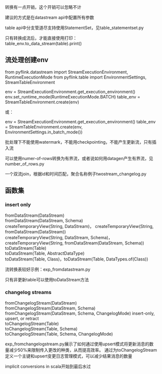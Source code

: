 转换有一点开销，这个开销可以忽略不计  

建议的方式是在datastream api中配置所有参数  

table api中分支管道尽支持使用StatementSet，见table_statementset.py  

只有转换成流后，才能直接使用打印：  
table_env.to_data_stream(table).print()  

## 流处理创建env

from pyflink.datastream import StreamExecutionEnvironment, RuntimeExecutionMode
from pyflink.table import EnvironmentSettings, StreamTableEnvironment

env = StreamExecutionEnvironment.get_execution_environment()
env.set_runtime_mode(RuntimeExecutionMode.BATCH)
table_env = StreamTableEnvironment.create(env)

或：  

env = StreamExecutionEnvironment.get_execution_environment()
table_env = StreamTableEnvironment.create(env, EnvironmentSettings.in_batch_mode())

批处理下不能使用watermark，不能用checkpointing，不能产生更新流，只有插入流  

可以使用numer-of-rows转换为有界流，或者说如何用datagen产生有界流，见number_of_rows.py  

一个双流join，根据id和时间匹配，聚合名称例子twostream_changelog.py  

## 函数集

### insert only 

fromDataStream(DataStream)  
fromDataStream(DataStream, Schema)  
createTemporaryView(String, DataStream)， createTemporaryView(String, fromDataStream(DataStream))    
createTemporaryView(String, DataStream, Schema)，createTemporaryView(String, fromDataStream(DataStream, Schema))   
toDataStream(Table)  
toDataStream(Table, AbstractDataType)  
toDataStream(Table, Class)，toDataStream(Table, DataTypes.of(Class))  

流转换表较好示例：exp_fromdatastream.py  

只有非更新table可以使用toDataStream方法  

### changelog streams

fromChangelogStream(DataStream)  
fromChangelogStream(DataStream, Schema)  
fromChangelogStream(DataStream, Schema, ChangelogMode)  insert-only, upsert, or retract  
toChangelogStream(Table)  
toChangelogStream(Table, Schema)  
toChangelogStream(Table, Schema, ChangelogMode)  

exp_fromchangelogstream.py展示了如何通过使用upsert模式将更新消息的数量减少50%来限制传入更改的种类，从而提高效率。
通过为toChangelogStream定义一个主键和upsert变更日志管理模式，可以减少结果消息的数量

implicit conversions in scala开始到最后水过  